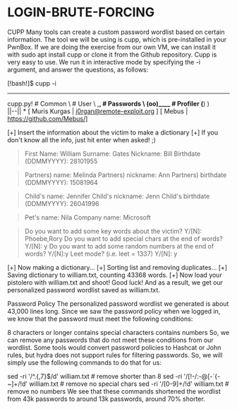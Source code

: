 # LOGIN-BRUTE-FORCING

CUPP
Many tools can create a custom password wordlist based on certain information. The tool we will be using is cupp, which is pre-installed in your PwnBox. If we are doing the exercise from our own VM, we can install it with sudo apt install cupp or clone it from the Github repository. Cupp is very easy to use. We run it in interactive mode by specifying the -i argument, and answer the questions, as follows:

[!bash!]$ cupp -i

___________
   cupp.py!                 # Common
      \                     # User
       \   ,__,             # Passwords
        \  (oo)____         # Profiler
           (__)    )\
              ||--|| *      [ Muris Kurgas | j0rgan@remote-exploit.org ]
                            [ Mebus | https://github.com/Mebus/]


[+] Insert the information about the victim to make a dictionary
[+] If you don't know all the info, just hit enter when asked! ;)

> First Name: William
> Surname: Gates
> Nickname: Bill
> Birthdate (DDMMYYYY): 28101955

> Partners) name: Melinda
> Partners) nickname: Ann
> Partners) birthdate (DDMMYYYY): 15081964

> Child's name: Jennifer
> Child's nickname: Jenn
> Child's birthdate (DDMMYYYY): 26041996

> Pet's name: Nila
> Company name: Microsoft

> Do you want to add some key words about the victim? Y/[N]: Phoebe,Rory
> Do you want to add special chars at the end of words? Y/[N]: y
> Do you want to add some random numbers at the end of words? Y/[N]:y
> Leet mode? (i.e. leet = 1337) Y/[N]: y

[+] Now making a dictionary...
[+] Sorting list and removing duplicates...
[+] Saving dictionary to william.txt, counting 43368 words.
[+] Now load your pistolero with william.txt and shoot! Good luck!
And as a result, we get our personalized password wordlist saved as william.txt.

Password Policy
The personalized password wordlist we generated is about 43,000 lines long. Since we saw the password policy when we logged in, we know that the password must meet the following conditions:

8 characters or longer
contains special characters
contains numbers
So, we can remove any passwords that do not meet these conditions from our wordlist. Some tools would convert password policies to Hashcat or John rules, but hydra does not support rules for filtering passwords. So, we will simply use the following commands to do that for us:

sed -ri '/^.{,7}$/d' william.txt            # remove shorter than 8
sed -ri '/[!-/:-@\[-`\{-~]+/!d' william.txt # remove no special chars
sed -ri '/[0-9]+/!d' william.txt            # remove no numbers
We see that these commands shortened the wordlist from 43k passwords to around 13k passwords, around 70% shorter.

